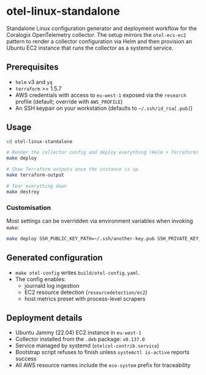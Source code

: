 # otel-linux-standalone

Standalone Linux configuration generator and deployment workflow for the Coralogix OpenTelemetry collector. The setup mirrors the `otel-ecs-ec2` pattern to render a collector configuration via Helm and then provision an Ubuntu EC2 instance that runs the collector as a systemd service.

## Prerequisites
- `helm` v3 and `yq`
- `terraform` >= 1.5.7
- AWS credentials with access to `eu-west-1` exposed via the `research` profile (default; override with `AWS_PROFILE`)
- An SSH keypair on your workstation (defaults to `~/.ssh/id_rsa[.pub]`)

## Usage

```bash
cd otel-linux-standalone

# Render the collector config and deploy everything (Helm + Terraform)
make deploy

# Show Terraform outputs once the instance is up
make terraform-output

# Tear everything down
make destroy
```

### Customisation

Most settings can be overridden via environment variables when invoking `make`:

```bash
make deploy SSH_PUBLIC_KEY_PATH=~/.ssh/another-key.pub SSH_PRIVATE_KEY_PATH=~/.ssh/another-key INSTANCE_TYPE=t3.medium
```

## Generated configuration
- `make otel-config` writes `build/otel-config.yaml`.
- The config enables:
  - journald log ingestion
  - EC2 resource detection (`resourcedetection/ec2`)
  - host metrics preset with process-level scrapers

## Deployment details
- Ubuntu Jammy (22.04) EC2 instance in `eu-west-1`
- Collector installed from the `.deb` package: `v0.137.0`
- Service managed by systemd (`otelcol-contrib.service`)
- Bootstrap script refuses to finish unless `systemctl is-active` reports success
- All AWS resource names include the `eco-system` prefix for traceability
